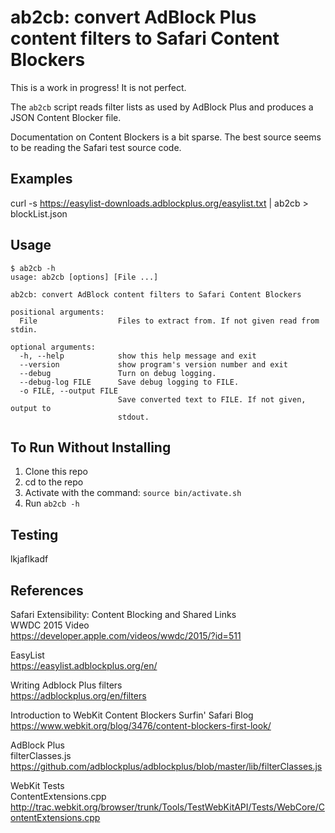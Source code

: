 # ab2cb: convert AdBlock Plus content filters to Safari Content Blockers

This is a work in progress! It is not perfect.

The `ab2cb` script reads filter lists as used by AdBlock Plus and produces a JSON Content Blocker file.

Documentation on Content Blockers is a bit sparse. The best source seems to be reading the Safari test source code.

## Examples


curl -s https://easylist-downloads.adblockplus.org/easylist.txt | ab2cb > blockList.json


## Usage

```shell
$ ab2cb -h
usage: ab2cb [options] [File ...]

ab2cb: convert AdBlock content filters to Safari Content Blockers

positional arguments:
  File                  Files to extract from. If not given read from stdin.

optional arguments:
  -h, --help            show this help message and exit
  --version             show program's version number and exit
  --debug               Turn on debug logging.
  --debug-log FILE      Save debug logging to FILE.
  -o FILE, --output FILE
                        Save converted text to FILE. If not given, output to
                        stdout.
```


##  To Run Without Installing

1. Clone this repo
2. cd to the repo
3. Activate with the command: `source bin/activate.sh`
4. Run `ab2cb -h`

## Testing

lkjaflkadf

## References

Safari Extensibility: Content Blocking and Shared Links  
WWDC 2015 Video  
https://developer.apple.com/videos/wwdc/2015/?id=511

EasyList  
https://easylist.adblockplus.org/en/

Writing Adblock Plus filters  
https://adblockplus.org/en/filters

Introduction to WebKit Content Blockers
Surfin' Safari Blog   
https://www.webkit.org/blog/3476/content-blockers-first-look/

AdBlock Plus  
filterClasses.js  
https://github.com/adblockplus/adblockplus/blob/master/lib/filterClasses.js

WebKit Tests  
ContentExtensions.cpp  
http://trac.webkit.org/browser/trunk/Tools/TestWebKitAPI/Tests/WebCore/ContentExtensions.cpp

